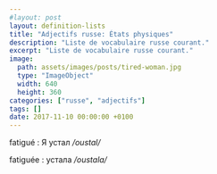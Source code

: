 ```yaml
---
#layout: post
layout: definition-lists
title: "Adjectifs russe: États physiques"
description: "Liste de vocabulaire russe courant."
excerpt: "Liste de vocabulaire russe courant."
image:
  path: assets/images/posts/tired-woman.jpg
  type: "ImageObject"
  width: 640
  height: 360
categories: ["russe", "adjectifs"]
tags: []
date: 2017-11-10 00:00:00 +0100
---
```


fatigué
: Я устал
*/oustal/*

fatiguée
: устала
*/oustala/*
